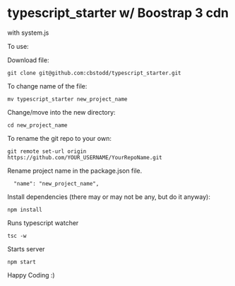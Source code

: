 # typescript_starter w/ Boostrap 3 cdn

with system.js

To use:

Download file:

    git clone git@github.com:cbstodd/typescript_starter.git

To change name of the file:

    mv typescript_starter new_project_name

Change/move into the new directory:

    cd new_project_name

To rename the git repo to your own:

    git remote set-url origin https://github.com/YOUR_USERNAME/YourRepoName.git

Rename project name in the package.json file.

      "name": "new_project_name",
    
Install dependencies (there may or may not be any, but do it anyway):

    npm install 

Runs typescript watcher

    tsc -w
 
Starts server

    npm start 


Happy Coding :)